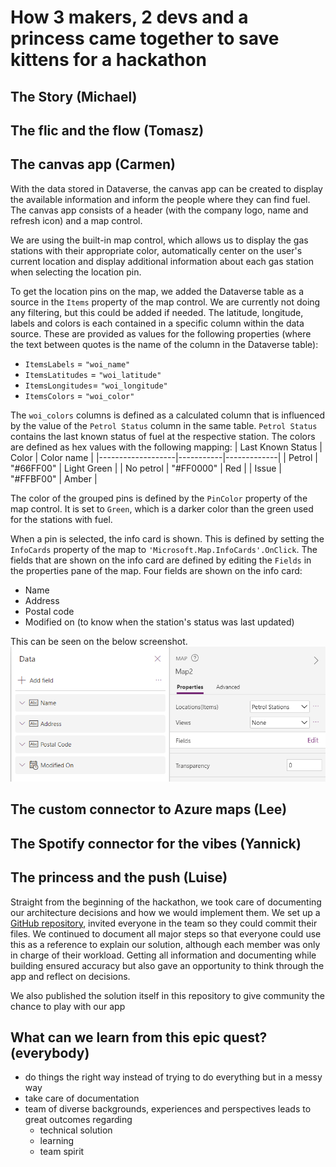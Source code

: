 # How 3 makers, 2 devs and a princess came together to save kittens for a hackathon

## The Story (Michael)

## The flic and the flow (Tomasz)

## The canvas app (Carmen)

With the data stored in Dataverse, the canvas app can be created to display the available information and inform the people where they can find fuel. The canvas app consists of a header (with the company logo, name and refresh icon) and a map control.

We are using the built-in map control, which allows us to display the gas stations with their appropriate color, automatically center on the user's current location and display additional information about each gas station when selecting the location pin.

To get the location pins on the map, we added the Dataverse table as a source in the `Items` property of the map control. We are currently not doing any filtering, but this could be added if needed. The latitude, longitude, labels and colors is each contained in a specific column within the data source. These are provided as values for the following properties (where the text between quotes is the name of the column in the Dataverse table):

- `ItemsLabels` = `"woi_name"`
- `ItemsLatitudes` = `"woi_latitude"`
- `ItemsLongitudes`= `"woi_longitude"`
- `ItemsColors` = `"woi_color"`

The `woi_colors` columns is defined as a calculated column that is influenced by the value of the `Petrol Status` column in the same table. `Petrol Status` contains the last known status of fuel at the respective station. The colors are defined as hex values with the following mapping:
| Last Known Status | Color | Color name |
|-------------------|-----------|-------------|
| Petrol | "#66FF00" | Light Green |
| No petrol | "#FF0000" | Red |
| Issue | "#FFBF00" | Amber |

The color of the grouped pins is defined by the `PinColor` property of the map control. It is set to `Green`, which is a darker color than the green used for the stations with fuel.

When a pin is selected, the info card is shown. This is defined by setting the `InfoCards` property of the map to `'Microsoft.Map.InfoCards'.OnClick`. The fields that are shown on the info card are defined by editing the `Fields` in the properties pane of the map. Four fields are shown on the info card:

- Name
- Address
- Postal code
- Modified on (to know when the station's status was last updated)

This can be seen on the below screenshot.
![Properties pane of the map control with fields expanded and showing "name", "address", "postal code" and "modified on"](docs/App-MapFields.png)

## The custom connector to Azure maps (Lee)

## The Spotify connector for the vibes (Yannick)

## The princess and the push (Luise)

Straight from the beginning of the hackathon, we took care of documenting our architecture decisions and how we would implement them. We set up a [GitHub repository](https://github.com/LuiseFreese/HacksouthCoastSummit), invited everyone in the team so they could commit their files. We continued to document all major steps so that everyone could use this as a reference to explain our solution, although each member was only in charge of their workload. Getting all information and documenting while building ensured accuracy but also gave an opportunity to think through the app and reflect on decisions.

We also published the solution itself in this repository to give community the chance to play with our app

## What can we learn from this epic quest? (everybody)

- do things the right way instead of trying to do everything but in a messy way
- take care of documentation
- team of diverse backgrounds, experiences and perspectives leads to great outcomes regarding
  - technical solution
  - learning
  - team spirit
